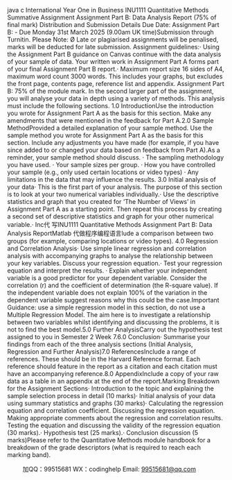 java c
International Year One in Business
INU1111
Quantitative Methods Summative Assignment
Assignment Part B: Data Analysis Report (75% of final mark)
Distribution and Submission Details
Due Date:         Assignment Part B: - Due Monday 31st   March 2025 (9.00am UK time)Submission through Turnitin.
Please Note: 
Ø   Late or plagiarised assignments will   be penalised, marks will be deducted for late submission.
Assignment guidelines:·   Using the Assignment Part B guidance on Canvas continue with the data analysis of your sample of data. Your written work in Assignment Part A forms part of your final Assignment Part B report.·   Maximum report size 16 sides of A4, maximum word count 3000 words. This includes your graphs, but excludes the front page, contents page, reference list and appendix.
Assignment Part B:   75% of the module mark.
In the second larger part of the assignment, you will analyse your data in depth using a variety of methods. This analysis must include the following sections.
1.0 IntroductionUse the introduction you wrote for Assignment Part A as the basis for this section. Make any amendments that were mentioned in the feedback for Part A.2.0  Sample MethodProvided a detailed explanation of your sample method. Use the sample method you wrote for Assignment Part A as the basis for this section. Include any adjustments you have made (for example, if you have since added to or changed your data based on feedback from Part A).As a reminder, your sample method should discuss.
·   The sampling methodology you have used.
·   Your sample sizes per group.
·   How you have controlled your sample (e.g., only used certain locations or video types)
·   Any limitations in the data that may influence the results.
3.0 Initial analysis of your data·   This is the first part of your analysis. The purpose of this section is to look at your two numerical variables individually.·   Use the descriptive statistics and graph that you created for ‘The Number of Views’ in Assignment Part A as a starting point. Then repeat this process by creating a second set of descriptive statistics and graph for your other numerical variable.·   Inc代 写INU1111 Quantitative Methods Assignment Part B: Data Analysis ReportMatlab
代做程序编程语言lude a comparison between two groups (for example, comparing locations or video types).
4.0 Regression and Correlation Analysis·   Use simple linear regression and correlation analysis with accompanying graphs to analyse the relationship between your key variables. Discuss your regression equation.·   Test your regression equation and interpret the results.    ·   Explain whether your independent variable is a good predictor for your dependent variable. Consider the correlation (r) and the coefficient of determination (the R-square value). If the independent variable does not explain 100% of the variation in the dependent variable suggest reasons why this could be the case.Important Guidance:   use a simple regression model in this section, do not use a Multiple Regression Model. The aim here is to investigate a relationship between two variables whilst identifying and discussing the problems, it is not to find the best model.5.0 Further AnalysisCarry out the hypothesis test assigned to you in Semester 2 Week 7.6.0 Conclusion·   Summarise your findings from each of the three analysis sections (Initial Analysis, Regression and Further Analysis)7.0 ReferencesInclude a range of references. These should be in the Harvard Reference format. Each reference should feature in the report as a citation and each citation must have an accompanying reference.8.0 AppendixInclude a copy of your raw data as a table in an appendix at the end of the report.Marking Breakdown for the Assignment Sections·   Introduction to the topic and explaining the sample selection process in detail (10 marks)·   Initial analysis of your data using summary statistics and graphs (30 marks)·   Calculating the regression equation and correlation coefficient. Discussing the regression equation. Making appropriate comments about the regression and correlation results. Testing the equation and discussing the validity of the regression equation (30 marks).·   Hypothesis test (25 marks).·   Conclusion discussion (5 marks)Please refer to the Quantitative Methods module handbook for a breakdown of the grade descriptors (what is required to reach each marking band).      

         
加QQ：99515681  WX：codinghelp  Email: 99515681@qq.com
